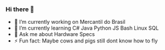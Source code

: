 ### Hi there 👋

<!--
**GuilhermoCampos/GuilhermoCampos** is a ✨ _special_ ✨ repository because its `README.md` (this file) appears on your GitHub profile.

Here are some ideas to get you started:

- 👯 I’m looking to collaborate on ...
- 🤔 I’m looking for help with ...
- 📫 How to reach me: ...
- 😄 Pronouns: ...
-->
- 🔭 I’m currently working on Mercantil do Brasil
- 🌱 I’m currently learning C# Java Python JS Bash Linux SQL
- 💬 Ask me about Hardware Specs
- ⚡ Fun fact: Maybe cows and pigs still dont know how to fly

